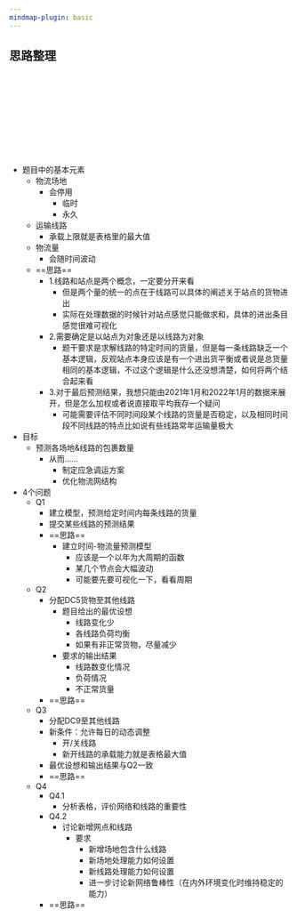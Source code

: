 ```yaml
---
mindmap-plugin: basic
---
```



## 思路整理
![思维导图](README.html)
- 题目中的基本元素
    - 物流场地
        - 会停用
            - 临时
            - 永久
    - 运输线路
        - 承载上限就是表格里的最大值
    - 物流量
        - 会随时间波动
    - ==思路==
        - 1.线路和站点是两个概念，一定要分开来看
            - 但是两个量的统一的点在于线路可以具体的阐述关于站点的货物进出
            - 实际在处理数据的时候针对站点感觉只能做求和，具体的进出条目感觉很难可视化
        - 2.需要确定是以站点为对象还是以线路为对象
            - 题干要求是求解线路的特定时间的货量，但是每一条线路缺乏一个基本逻辑，反观站点本身应该是有一个进出货平衡或者说是总货量相同的基本逻辑，不过这个逻辑是什么还没想清楚，如何将两个结合起来看
        - 3.对于最后预测结果，我想只能由2021年1月和2022年1月的数据来展开，但是怎么加权或者说直接取平均我存一个疑问
            - 可能需要评估不同时间段某个线路的货量是否稳定，以及相同时间段不同线路的特点比如说有些线路常年运输量极大
- 目标
    - 预测各场地&线路的包裹数量
        - 从而……
            - 制定应急调运方案
            - 优化物流网结构
- 4个问题
    - Q1
        - 建立模型，预测给定时间内每条线路的货量
        - 提交某些线路的预测结果
        - ==思路==
            - 建立时间-物流量预测模型
                - 应该是一个以年为大周期的函数
                - 某几个节点会大幅波动
                - 可能要先要可视化一下，看看周期
    - Q2
        - 分配DC5货物至其他线路
            - 题目给出的最优设想
                - 线路变化少
                - 各线路负荷均衡
                - 如果有非正常货物，尽量减少
            - 要求的输出结果
                - 线路数变化情况
                - 负荷情况
                - 不正常货量
        - ==思路==
    - Q3
        - 分配DC9至其他线路
        - 新条件：允许每日的动态调整
            - 开/关线路
            - 新开线路的承载能力就是表格最大值
        - 最优设想和输出结果与Q2一致
        - ==思路==
    - Q4
        - Q4.1
            - 分析表格，评价网络和线路的重要性
        - Q4.2
            - 讨论新增网点和线路
                - 要求
                    - 新增场地包含什么线路
                    - 新场地处理能力如何设置
                    - 新线路处理能力如何设置
                    - 进一步讨论新网络鲁棒性（在内外环境变化时维持稳定的能力）
        - ==思路==
